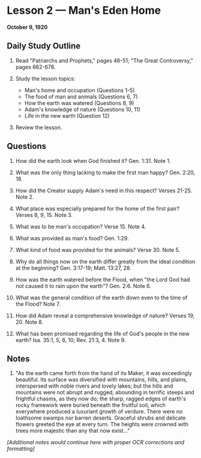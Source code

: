 # Lesson 2 — Man's Eden Home

**October 9, 1920**

## Daily Study Outline

1. Read "Patriarchs and Prophets," pages 46-51; "The Great Controversy," pages 662-678.

2. Study the lesson topics:
   - Man's home and occupation (Questions 1-5)
   - The food of man and animals (Questions 6, 7)
   - How the earth was watered (Questions 8, 9)
   - Adam's knowledge of nature (Questions 10, 11)
   - Life in the new earth (Question 12)

3. Review the lesson.

## Questions

1. How did the earth look when God finished it? Gen. 1:31. Note 1.

2. What was the only thing lacking to make the first man happy? Gen. 2:20, 18.

3. How did the Creator supply Adam's need in this respect? Verses 21-25. Note 2.

4. What place was especially prepared for the home of the first pair? Verses 8, 9, 15. Note 3.

5. What was to be man's occupation? Verse 15. Note 4.

6. What was provided as man's food? Gen. 1:29.

7. What kind of food was provided for the animals? Verse 30. Note 5.

8. Why do all things now on the earth differ greatly from the ideal condition at the beginning? Gen. 3:17-19; Matt. 13:27, 28.

9. How was the earth watered before the Flood, when "the Lord God had not caused it to rain upon the earth"? Gen. 2:6. Note 6.

10. What was the general condition of the earth down even to the time of the Flood? Note 7.

11. How did Adam reveal a comprehensive knowledge of nature? Verses 19, 20. Note 8.

12. What has been promised regarding the life of God's people in the new earth? Isa. 35:1, 5, 6, 10; Rev. 21:3, 4. Note 9.

## Notes

1. "As the earth came forth from the hand of its Maker, it was exceedingly beautiful. Its surface was diversified with mountains, hills, and plains, interspersed with noble rivers and lovely lakes; but the hills and mountains were not abrupt and rugged, abounding in terrific steeps and frightful chasms, as they now do; the sharp, ragged edges of earth's rocky framework were buried beneath the fruitful soil, which everywhere produced a luxuriant growth of verdure. There were no loathsome swamps nor barren deserts. Graceful shrubs and delicate flowers greeted the eye at every turn. The heights were crowned with trees more majestic than any that now exist..."

*[Additional notes would continue here with proper OCR corrections and formatting]*